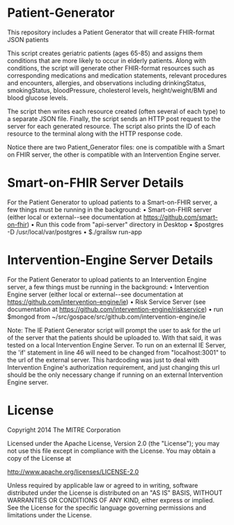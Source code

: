 # Patient-Generator

This repository includes a Patient Generator that will create FHIR-format JSON patients

This script creates geriatric patients (ages 65-85) and assigns them conditions that are more likely to occur in elderly patients. Along with conditions, the script will generate other FHIR-format resources such as corresponding medications and medication statements, relevant procedures and encounters, allergies, and observations including drinkingStatus, smokingStatus, bloodPressure, cholesterol levels, height/weight/BMI and blood glucose levels.

The script then writes each resource created (often several of each type) to a separate JSON file. Finally, the script sends an HTTP post request to the server for each generated resource. The script also prints the ID of each resource to the terminal along with the HTTP response code.

Notice there are two Patient_Generator files: one is compatible with a Smart on FHIR server, the other is compatible with an Intervention Engine server.

# Smart-on-FHIR Server Details

For the Patient Generator to upload patients to a Smart-on-FHIR server, a few things must be running in the background:
• Smart-on-FHIR server (either local or external--see documentation at https://github.com/smart-on-fhir)
• Run this code from "api-server" directory in Desktop
  • $postgres -D /usr/local/var/postgres
  • $./grailsw run-app


# Intervention-Engine Server Details

For the Patient Generator to upload patients to an Intervention Engine server, a few things must be running in the background:
• Intervention Engine server (either local or external--see documentation at https://github.com/intervention-engine/ie)
• Risk Service Server (see documentation at https://github.com/intervention-engine/riskservice)
• run $mongod from ~/src/gospace/src/github.com/intervention-engine/ie


Note: The IE Patient Generator script will prompt the user to ask for the url of the server that the patients should be uploaded to. With that said, it was tested on a local Intervention Engine Server. To run on an external IE Server, the 'if' statement in line 46 will need to be changed from "localhost:3001" to the url of the external server. This hardcoding was just to deal with Intervention Engine's authorization requirement, and just changing this url should be the only necessary change if running on an external Intervention Engine server.


# License

Copyright 2014 The MITRE Corporation

Licensed under the Apache License, Version 2.0 (the "License"); you may not use this file except in compliance with the License. You may obtain a copy of the License at

http://www.apache.org/licenses/LICENSE-2.0

Unless required by applicable law or agreed to in writing, software distributed under the License is distributed on an "AS IS" BASIS, WITHOUT WARRANTIES OR CONDITIONS OF ANY KIND, either express or implied. See the License for the specific language governing permissions and limitations under the License.
